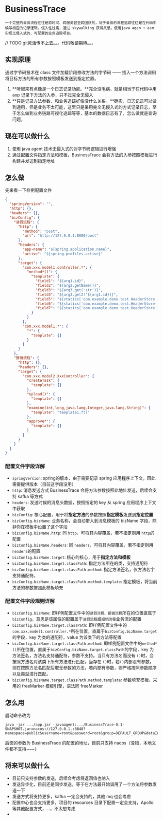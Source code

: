 # BusinessTrace

 	一个完整的业务流程往往是跨时间、跨服务甚至跨团队的，对于业务的流程追踪往往是在代码中编写相应的记录逻辑，侵入性过高，通过 skywalking 获得灵感，使用java agen + asm 实现无侵入式的、可配置的业务追踪项目。

// TODO git死活传不上去。。。代码敬请期待。。。



## 实现原理

通过字节码技术在 class 文件加载阶段修改方法的字节码 —— 插入一个方法调用将目标方法的所有参数按照模板发送到指定位置。

1. **听起来有点像是一个日志记录功能。**完全没毛病，就是相当于在代码中用 aop 记录下方法的入参，只不过完全无侵入
2. **只是记录方法参数，和业务追踪好像没什么关系。**确实，日志记录可以做到通用，但是业务不太可能，这里只是采用完全无侵入式的方式记录日志，至于怎么做到业务链路可视化追踪等等，基本的数据日志有了，怎么做就是查询问题。

## 现在可以做什么

1. 使用 java agent 技术无侵入式的对字节码逻辑进行增强
2. 通过配置文件指定方法和模板，BusinessTrace 会将方法的入参按照模板进行构建并发送到指定地址

## 怎么做

先来看一下样例配置文件

```json
{
  "springVersion": "",
  "http": {},
  "headers": {},
  "bizConfig": {
    "请假流程": {
      "http": {
        "method": "post",
        "url": "http://127.0.0.1:8080/post"
      },
      "headers": {
        "app-name": "${spring.application.name}",
        "active": "${spring.profiles.active}"
      },
      "target": {
        "com.xxx.model1.controller.*": {
          "method*()": {
            "template": {
              "field1": "${arg1.id}",
              "field2": "${arg2.getName()}",
              "field3": "${arg3.get('str')}",
              "field4": "${arg3.get2('${arg1.id})}",
              "field5": "${statics['com.example.demo.test.HeaderStore'].getName()}",
              "field6": "${statics['com.example.demo.test.HeaderStore'].FOO}",
              "field7": "${statics['com.example.demo.test.HeaderStore'].get3('${arg2.getName()}')}"
            }
          }
        },
        "com.xxx.model1.*": {
          "*": {
            "template": {}
          }
        }
      }
    },
    "报销流程": {
      "http": {},
      "headers": {},
      "target": {
        "com.xxx.model2.XxxController": {
          "createTask": {
            "template": {}
          },
          "upload()": {
            "template": {}
          },
          "examine(int,long,java.lang.Integer,java.lang.String)": {
            "template": "template1.ftl"
          },
          "approve*": {
            "template": {}
          }
        }
      }
    }
  }
}
```

### 配置文件字段详解

- `springVersion`: spring的版本，由于需要记录 spring 应用程序上下文，因此需要提供版本（目前这字段没用）
- `http`: 消息发送方式 BusinessTrace 会将方法参数按照此地址发送，后续会支持 kafka 等方式
- `headers`: 发送时候的消息头数据，按照指定的 key 从 spring 应用程序上下文中获取
- `bizConfig`: 核心配置，用于将**指定方法**的参数按照**指定模板**发送到**指定位置**
- `bizConfig.bizName`:  业务名称，会自动带入到消息模板的 bizName 字段，除非你在模板中设置了这个字段
- `bizConfig.bizName.http`: 同 `http`，可将其内容覆盖，若不指定则用 `http`的配置
- `bizConfig.bizName.headers`: 同 `headers`，可将其内容覆盖，若不指定则用 `headers`的配置
- `bizConfig.bizName.target`: 核心的核心，用于**指定方法和模板**
- `bizConfig.bizName.target.classPath`: 指定方法所在的类，支持通配符
- `bizConfig.bizName.target.classPath.method`: 指定方法签名，仅方法名字支持通配符。
- `bizConfig.bizName.target.classPath.method.template`: 指定模板，将当前方法的参数按照此模板填充

### 配置文件字段规则详解

- `bizConfig.bizName`:  即样例配置文件中的`请假流程、报销流程`所在的位置直属于`bizConfig`，意思是该属性的配置属于`请假流程`或`报销流程`业务流的配置
- `bizConfig.bizName.target.classPath`: 即样例配置文件中的`com.xxx.model1.controller.*`所在位置，直属于`bizConfig.bizName.target`的字段，key 为类的通配符，value 为该类下的方法等配置
- `bizConfig.bizName.target.classPath.method`: 即样例配置文件中的`method*()`所在位置，直属于`bizConfig.bizName.target.classPath`的字段，key 为方法签名，方法名支持通配符，参数不支持。当只有方法名而没有 `()`时，会按照方法名对该类下所有方法进行匹配，当存在 `()`时，若`()`内部没有参数，则在按照方法名匹配后取无参数的方法，若内部有参数，则严格按照参数顺序以及类型进行匹配。
- `bizConfig.bizName.target.classPath.method.template`: 参数填充模板，采用的 freeMarker 模板引擎，语法同 freeMarker

## 怎么用

启动命令改为

```shell
java -jar .../app.jar -javaagent:.../BusinessTrace-0.1-SNAPSHOT.jar=nacos://127.0.0.1.:8848?namespace=public&username=root&password=root&group=DEFAULT_GROUP&dataId=bizconfig.json
```

后面的参数为 BusinessTrace 的配置的地址，目前只支持 nacos（没错，本地文件都不支持~~~）

## 将来可以做什么

- 目前只支持参数的发送，后续会考虑将返回值也纳入
- 发送异步化，目前还是同步发送，等于在方法最开始调用了一个方法将参数发送一下
- 发送方式将支持更多，kafka 一定会支持的，其他 mq 也会考虑
- 配置中心也会支持更多，项目的 resources 目录下配置一定会支持，Apollo 等其他配置方式，...，不太想考虑
- 
